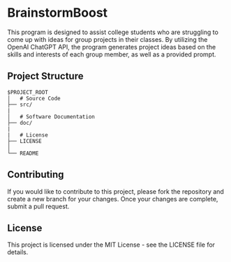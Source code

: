 # BrainstormBoost

This program is designed to assist college students who are struggling to come up with ideas for group projects in their classes. By utilizing the OpenAI ChatGPT API, the program generates project ideas based on the skills and interests of each group member, as well as a provided prompt.

## Project Structure
```
$PROJECT_ROOT
│   # Source Code 
├── src/ 
|
│   # Software Documentation 
├── doc/ 
|
|   # License
├── LICENSE
│    
└── README
```

## Contributing

If you would like to contribute to this project, please fork the repository and create a new branch for your changes. Once your changes are complete, submit a pull request.

## License

This project is licensed under the MIT License - see the LICENSE file for details.
